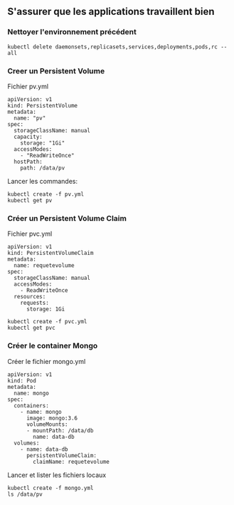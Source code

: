 ## S'assurer que les applications travaillent bien

### Nettoyer l'environnement précédent

`kubectl delete daemonsets,replicasets,services,deployments,pods,rc --all`

### Creer un Persistent Volume

Fichier pv.yml

```
apiVersion: v1
kind: PersistentVolume
metadata:
  name: "pv"
spec:
  storageClassName: manual
  capacity:
    storage: "1Gi"
  accessModes:
    - "ReadWriteOnce"
  hostPath:
    path: /data/pv
```

Lancer les commandes: 
```
kubectl create -f pv.yml
kubectl get pv
```

### Créer un Persistent Volume Claim

Fichier pvc.yml
```
apiVersion: v1
kind: PersistentVolumeClaim
metadata:
  name: requetevolume
spec:
  storageClassName: manual
  accessModes:
    - ReadWriteOnce
  resources:
    requests:
      storage: 1Gi
```


```
kubectl create -f pvc.yml
kubectl get pvc
```

### Créer le container Mongo

Créer le fichier mongo.yml

```
apiVersion: v1
kind: Pod
metadata:
  name: mongo
spec:
  containers:
    - name: mongo
      image: mongo:3.6
      volumeMounts:
      - mountPath: /data/db
        name: data-db
  volumes:
    - name: data-db
      persistentVolumeClaim:
        claimName: requetevolume
```

Lancer et lister les fichiers locaux
```
kubectl create -f mongo.yml
ls /data/pv 
```

